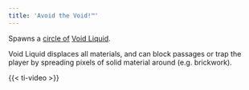 ```yaml
---
title: 'Avoid the Void!™️'
---
```


Spawns a [circle of](https://noita.wiki.gg/wiki/Circle_of_%28Material%29) [Void Liquid](https://noita.wiki.gg/wiki/Void_Liquid).

Void Liquid displaces all materials, and can block passages or trap the player by spreading pixels of solid material around (e.g. brickwork).

{{< ti-video >}}

